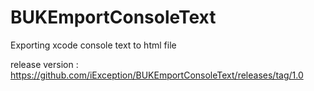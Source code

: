 # BUKEmportConsoleText
Exporting xcode console text to html file 

release version : https://github.com/iException/BUKEmportConsoleText/releases/tag/1.0
